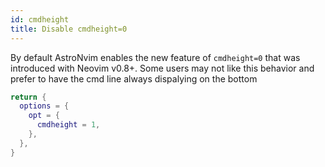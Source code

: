 ```yaml
---
id: cmdheight
title: Disable cmdheight=0
---
```


By default AstroNvim enables the new feature of `cmdheight=0` that was introduced with Neovim v0.8+. Some users may not like this behavior and prefer to have the cmd line always dispalying on the bottom

```lua
return {
  options = {
    opt = {
      cmdheight = 1,
    },
  },
}
```
